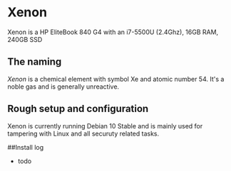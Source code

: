 # Xenon

Xenon is a HP EliteBook 840 G4 with an i7-5500U (2.4Ghz), 16GB RAM, 240GB SSD

## The naming
*Xenon* is a chemical element with symbol Xe and atomic number 54. It's a noble gas and is generally unreactive.

## Rough setup and configuration

Xenon is currently running Debian 10 Stable and is mainly used for tampering with Linux and all securuty related tasks.

##Install log
- todo
